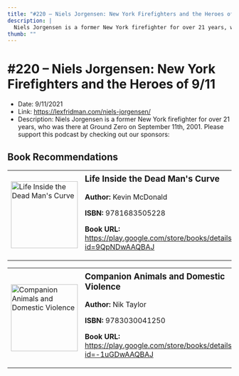 ```yaml
---
title: "#220 – Niels Jorgensen: New York Firefighters and the Heroes of 9/11"
description: |
  Niels Jorgensen is a former New York firefighter for over 21 years, who was there at Ground Zero on September 11th, 2001. Please support this podcast by checking out our sponsors:"
thumb: ""
---
```


# #220 – Niels Jorgensen: New York Firefighters and the Heroes of 9/11

  - Date: 9/11/2021
  - Link: https://lexfridman.com/niels-jorgensen/
  - Description: Niels Jorgensen is a former New York firefighter for over 21 years, who was there at Ground Zero on September 11th, 2001. Please support this podcast by checking out our sponsors:

## Book Recommendations

<table style="border: none;"><tr style="border: none;"><td style="border: none;"><img src="http://books.google.com/books/content?id=9QpNDwAAQBAJ&printsec=frontcover&img=1&zoom=1&edge=curl&source=gbs_api" alt="Life Inside the Dead Man's Curve" width="150" style="vertical-align: top;"></td><td style="border: none; vertical-align: top;"><h3 style='margin-top: 5'>Life Inside the Dead Man's Curve</h3><p><strong>Author:</strong> Kevin McDonald</p><p><strong>ISBN:</strong> 9781683505228</p><p><strong>Book URL:</strong> <a href="https://play.google.com/store/books/details?id=9QpNDwAAQBAJ">https://play.google.com/store/books/details?id=9QpNDwAAQBAJ</a></p></td></tr></table>
<table style="border: none;"><tr style="border: none;"><td style="border: none;"><img src="http://books.google.com/books/content?id=-1uGDwAAQBAJ&printsec=frontcover&img=1&zoom=1&edge=curl&source=gbs_api" alt="Companion Animals and Domestic Violence" width="150" style="vertical-align: top;"></td><td style="border: none; vertical-align: top;"><h3 style='margin-top: 5'>Companion Animals and Domestic Violence</h3><p><strong>Author:</strong> Nik Taylor</p><p><strong>ISBN:</strong> 9783030041250</p><p><strong>Book URL:</strong> <a href="https://play.google.com/store/books/details?id=-1uGDwAAQBAJ">https://play.google.com/store/books/details?id=-1uGDwAAQBAJ</a></p></td></tr></table>
